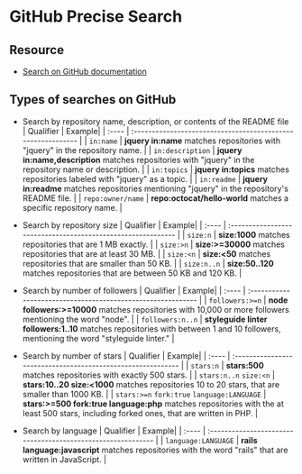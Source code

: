 # GitHub Precise Search

## Resource
* [Search on GitHub documentation](https://docs.github.com/en/search-github)

## Types of searches on GitHub

* Search by repository name, description, or contents of the README file
  | Qualifier | Example|
  | :---- | :----------------------------------------------------------- |
  | `in:name` | **jquery in:name** matches repositories with "jquery" in the repository name. |
  | `in:description` | **jquery in:name,description** matches repositories with "jquery" in the repository name or description. |
  | `in:topics` | **jquery in:topics** matches repositories labeled with "jquery" as a topic. |
  | `in:readme` | **jquery in:readme** matches repositories mentioning "jquery" in the repository's README file. |
  | `repo:owner/name` | **repo:octocat/hello-world** matches a specific repository name. |

* Search by repository size
  | Qualifier | Example|
  | :---- | :----------------------------------------------------------- |
  | `size:n` | **size:1000** matches repositories that are 1 MB exactly. |
  | `size:>n` | **size:>=30000** matches repositories that are at least 30 MB. |
  | `size:<n` | **size:<50** matches repositories that are smaller than 50 KB. |
  | `size:n..n` | **size:50..120** matches repositories that are between 50 KB and 120 KB. |

* Search by number of followers
  | Qualifier | Example|
  | :---- | :----------------------------------------------------------- |
  | `followers:>=n` | **node followers:>=10000** matches repositories with 10,000 or more followers mentioning the word "node". |
  | `followers:n..n` | **styleguide linter followers:1..10** matches repositories with between 1 and 10 followers, mentioning the word "styleguide linter." |

* Search by number of stars
  | Qualifier | Example|
  | :---- | :----------------------------------------------------------- |
  | `stars:n` | **stars:500** matches repositories with exactly 500 stars. |
  | `stars:n..n` `size:<n` | **stars:10..20 size:<1000** matches repositories 10 to 20 stars, that are smaller than 1000 KB. |
  | `stars:>=n` `fork:true` `language:LANGUAGE` | **stars:>=500 fork:true language:php** matches repositories with the at least 500 stars, including forked ones, that are written in PHP. |

* Search by language
  | Qualifier | Example|
  | :---- | :----------------------------------------------------------- |
  | `language:LANGUAGE` | **rails language:javascript** matches repositories with the word "rails" that are written in JavaScript. |

